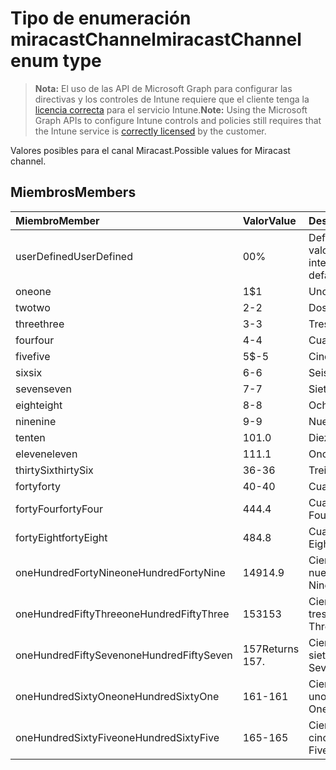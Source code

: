 # <a name="miracastchannel-enum-type"></a><span data-ttu-id="3d91e-101">Tipo de enumeración miracastChannel</span><span class="sxs-lookup"><span data-stu-id="3d91e-101">miracastChannel enum type</span></span>

> <span data-ttu-id="3d91e-102">**Nota:** El uso de las API de Microsoft Graph para configurar las directivas y los controles de Intune requiere que el cliente tenga la [licencia correcta](https://go.microsoft.com/fwlink/?linkid=839381) para el servicio Intune.</span><span class="sxs-lookup"><span data-stu-id="3d91e-102">**Note:** Using the Microsoft Graph APIs to configure Intune controls and policies still requires that the Intune service is [correctly licensed](https://go.microsoft.com/fwlink/?linkid=839381) by the customer.</span></span>

<span data-ttu-id="3d91e-103">Valores posibles para el canal Miracast.</span><span class="sxs-lookup"><span data-stu-id="3d91e-103">Possible values for Miracast channel.</span></span>
## <a name="members"></a><span data-ttu-id="3d91e-104">Miembros</span><span class="sxs-lookup"><span data-stu-id="3d91e-104">Members</span></span>
|<span data-ttu-id="3d91e-105">Miembro</span><span class="sxs-lookup"><span data-stu-id="3d91e-105">Member</span></span>|<span data-ttu-id="3d91e-106">Valor</span><span class="sxs-lookup"><span data-stu-id="3d91e-106">Value</span></span>|<span data-ttu-id="3d91e-107">Descripción</span><span class="sxs-lookup"><span data-stu-id="3d91e-107">Description</span></span>|
|:---|:---|:---|
|<span data-ttu-id="3d91e-108">userDefined</span><span class="sxs-lookup"><span data-stu-id="3d91e-108">UserDefined</span></span>|<span data-ttu-id="3d91e-109">0</span><span class="sxs-lookup"><span data-stu-id="3d91e-109">0%</span></span>|<span data-ttu-id="3d91e-110">Definido por el usuario, valor predeterminado, sin intención.</span><span class="sxs-lookup"><span data-stu-id="3d91e-110">User Defined, default value, no intent.</span></span>|
|<span data-ttu-id="3d91e-111">one</span><span class="sxs-lookup"><span data-stu-id="3d91e-111">one</span></span>|<span data-ttu-id="3d91e-112">1</span><span class="sxs-lookup"><span data-stu-id="3d91e-112">$1</span></span>|<span data-ttu-id="3d91e-113">Uno.</span><span class="sxs-lookup"><span data-stu-id="3d91e-113">one</span></span>|
|<span data-ttu-id="3d91e-114">two</span><span class="sxs-lookup"><span data-stu-id="3d91e-114">two</span></span>|<span data-ttu-id="3d91e-115">2</span><span class="sxs-lookup"><span data-stu-id="3d91e-115">-2</span></span>|<span data-ttu-id="3d91e-116">Dos.</span><span class="sxs-lookup"><span data-stu-id="3d91e-116">two</span></span>|
|<span data-ttu-id="3d91e-117">three</span><span class="sxs-lookup"><span data-stu-id="3d91e-117">three</span></span>|<span data-ttu-id="3d91e-118">3</span><span class="sxs-lookup"><span data-stu-id="3d91e-118">-3</span></span>|<span data-ttu-id="3d91e-119">Tres.</span><span class="sxs-lookup"><span data-stu-id="3d91e-119">three</span></span>|
|<span data-ttu-id="3d91e-120">four</span><span class="sxs-lookup"><span data-stu-id="3d91e-120">four</span></span>|<span data-ttu-id="3d91e-121">4</span><span class="sxs-lookup"><span data-stu-id="3d91e-121">-4</span></span>|<span data-ttu-id="3d91e-122">Cuatro.</span><span class="sxs-lookup"><span data-stu-id="3d91e-122">four</span></span>|
|<span data-ttu-id="3d91e-123">five</span><span class="sxs-lookup"><span data-stu-id="3d91e-123">five</span></span>|<span data-ttu-id="3d91e-124">5</span><span class="sxs-lookup"><span data-stu-id="3d91e-124">$-5</span></span>|<span data-ttu-id="3d91e-125">Cinco.</span><span class="sxs-lookup"><span data-stu-id="3d91e-125">five</span></span>|
|<span data-ttu-id="3d91e-126">six</span><span class="sxs-lookup"><span data-stu-id="3d91e-126">six</span></span>|<span data-ttu-id="3d91e-127">6</span><span class="sxs-lookup"><span data-stu-id="3d91e-127">-6</span></span>|<span data-ttu-id="3d91e-128">Seis.</span><span class="sxs-lookup"><span data-stu-id="3d91e-128">six</span></span>|
|<span data-ttu-id="3d91e-129">seven</span><span class="sxs-lookup"><span data-stu-id="3d91e-129">seven</span></span>|<span data-ttu-id="3d91e-130">7</span><span class="sxs-lookup"><span data-stu-id="3d91e-130">-7</span></span>|<span data-ttu-id="3d91e-131">Siete.</span><span class="sxs-lookup"><span data-stu-id="3d91e-131">seven</span></span>|
|<span data-ttu-id="3d91e-132">eight</span><span class="sxs-lookup"><span data-stu-id="3d91e-132">eight</span></span>|<span data-ttu-id="3d91e-133">8</span><span class="sxs-lookup"><span data-stu-id="3d91e-133">-8</span></span>|<span data-ttu-id="3d91e-134">Ocho.</span><span class="sxs-lookup"><span data-stu-id="3d91e-134">eight</span></span>|
|<span data-ttu-id="3d91e-135">nine</span><span class="sxs-lookup"><span data-stu-id="3d91e-135">nine</span></span>|<span data-ttu-id="3d91e-136">9</span><span class="sxs-lookup"><span data-stu-id="3d91e-136">-9</span></span>|<span data-ttu-id="3d91e-137">Nueve.</span><span class="sxs-lookup"><span data-stu-id="3d91e-137">nine</span></span>|
|<span data-ttu-id="3d91e-138">ten</span><span class="sxs-lookup"><span data-stu-id="3d91e-138">ten</span></span>|<span data-ttu-id="3d91e-139">10</span><span class="sxs-lookup"><span data-stu-id="3d91e-139">1.0</span></span>|<span data-ttu-id="3d91e-140">Diez.</span><span class="sxs-lookup"><span data-stu-id="3d91e-140">ten</span></span>|
|<span data-ttu-id="3d91e-141">eleven</span><span class="sxs-lookup"><span data-stu-id="3d91e-141">eleven</span></span>|<span data-ttu-id="3d91e-142">11</span><span class="sxs-lookup"><span data-stu-id="3d91e-142">1.1</span></span>|<span data-ttu-id="3d91e-143">Once.</span><span class="sxs-lookup"><span data-stu-id="3d91e-143">Eleven.</span></span>|
|<span data-ttu-id="3d91e-144">thirtySix</span><span class="sxs-lookup"><span data-stu-id="3d91e-144">thirtySix</span></span>|<span data-ttu-id="3d91e-145">36</span><span class="sxs-lookup"><span data-stu-id="3d91e-145">-36</span></span>|<span data-ttu-id="3d91e-146">Treinta y seis.</span><span class="sxs-lookup"><span data-stu-id="3d91e-146">Thirty-Six.</span></span>|
|<span data-ttu-id="3d91e-147">forty</span><span class="sxs-lookup"><span data-stu-id="3d91e-147">forty</span></span>|<span data-ttu-id="3d91e-148">40</span><span class="sxs-lookup"><span data-stu-id="3d91e-148">-40</span></span>|<span data-ttu-id="3d91e-149">Cuarenta.</span><span class="sxs-lookup"><span data-stu-id="3d91e-149">Forty.</span></span>|
|<span data-ttu-id="3d91e-150">fortyFour</span><span class="sxs-lookup"><span data-stu-id="3d91e-150">fortyFour</span></span>|<span data-ttu-id="3d91e-151">44</span><span class="sxs-lookup"><span data-stu-id="3d91e-151">4.4</span></span>|<span data-ttu-id="3d91e-152">Cuarenta y cuatro.</span><span class="sxs-lookup"><span data-stu-id="3d91e-152">Forty-Four.</span></span>|
|<span data-ttu-id="3d91e-153">fortyEight</span><span class="sxs-lookup"><span data-stu-id="3d91e-153">fortyEight</span></span>|<span data-ttu-id="3d91e-154">48</span><span class="sxs-lookup"><span data-stu-id="3d91e-154">4.8</span></span>|<span data-ttu-id="3d91e-155">Cuarenta y ocho.</span><span class="sxs-lookup"><span data-stu-id="3d91e-155">Forty-Eight.</span></span>|
|<span data-ttu-id="3d91e-156">oneHundredFortyNine</span><span class="sxs-lookup"><span data-stu-id="3d91e-156">oneHundredFortyNine</span></span>|<span data-ttu-id="3d91e-157">149</span><span class="sxs-lookup"><span data-stu-id="3d91e-157">14.9</span></span>|<span data-ttu-id="3d91e-158">Ciento cuarenta y nueve.</span><span class="sxs-lookup"><span data-stu-id="3d91e-158">OneHundredForty-Nine.</span></span>|
|<span data-ttu-id="3d91e-159">oneHundredFiftyThree</span><span class="sxs-lookup"><span data-stu-id="3d91e-159">oneHundredFiftyThree</span></span>|<span data-ttu-id="3d91e-160">153</span><span class="sxs-lookup"><span data-stu-id="3d91e-160">153</span></span>|<span data-ttu-id="3d91e-161">Ciento cincuenta y tres.</span><span class="sxs-lookup"><span data-stu-id="3d91e-161">OneHundredFifty-Three.</span></span>|
|<span data-ttu-id="3d91e-162">oneHundredFiftySeven</span><span class="sxs-lookup"><span data-stu-id="3d91e-162">oneHundredFiftySeven</span></span>|<span data-ttu-id="3d91e-163">157</span><span class="sxs-lookup"><span data-stu-id="3d91e-163">Returns 157.</span></span>|<span data-ttu-id="3d91e-164">Ciento cincuenta y siete.</span><span class="sxs-lookup"><span data-stu-id="3d91e-164">OneHundredFifty-Seven.</span></span>|
|<span data-ttu-id="3d91e-165">oneHundredSixtyOne</span><span class="sxs-lookup"><span data-stu-id="3d91e-165">oneHundredSixtyOne</span></span>|<span data-ttu-id="3d91e-166">161</span><span class="sxs-lookup"><span data-stu-id="3d91e-166">-161</span></span>|<span data-ttu-id="3d91e-167">Ciento sesenta y uno.</span><span class="sxs-lookup"><span data-stu-id="3d91e-167">OneHundredSixty-One.</span></span>|
|<span data-ttu-id="3d91e-168">oneHundredSixtyFive</span><span class="sxs-lookup"><span data-stu-id="3d91e-168">oneHundredSixtyFive</span></span>|<span data-ttu-id="3d91e-169">165</span><span class="sxs-lookup"><span data-stu-id="3d91e-169">-165</span></span>|<span data-ttu-id="3d91e-170">Ciento sesenta y cinco.</span><span class="sxs-lookup"><span data-stu-id="3d91e-170">OneHundredSixty-Five.</span></span>|



